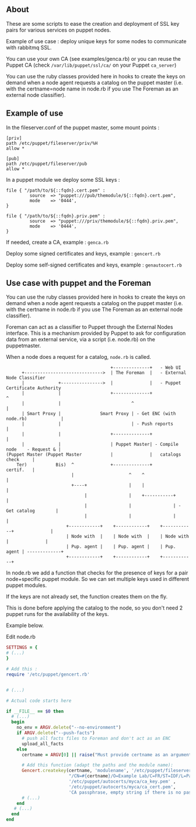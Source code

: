 ## About

These are some scripts to ease the creation and deployment of SSL key pairs for
various services on puppet nodes.

Example of use case : deploy unique keys for some nodes to communicate with rabbitmq SSL.

You can use your own CA (see examples/genca.rb) or you can reuse the Puppet CA (check
 `/var/lib/puppet/ssl/ca/` on your Puppet `ca_server`)

You can use the ruby classes provided here in hooks to create the keys on demand when
a node agent requests a catalog on the puppet master (i.e. with the certname=node name
in node.rb if you use The Foreman as an external node classifier).

## Example of use

In the fileserver.conf of the puppet master, some mount points :

```
[priv]
path /etc/puppet/fileserver/priv/%H
allow *

[pub]
path /etc/puppet/fileserver/pub
allow *
```

In a puppet module we deploy some SSL keys :

```
file { "/path/to/${::fqdn}.cert.pem" :
         source  => "puppet:///pub/themodule/${::fqdn}.cert.pem",
         mode    => '0444',
}

file { "/path/to/${::fqdn}.priv.pem" :
         source  => "puppet:///priv/themodule/${::fqdn}.priv.pem",
         mode    => '0444',
}
```

If needed, create a CA, example : `genca.rb`

Deploy some signed certificates and keys, example : `gencert.rb`

Deploy some self-signed certificates and keys, example : `genautocert.rb`

## Use case with puppet and the Foreman

You can use the ruby classes provided here in hooks to create the keys on demand when
a node agent requests a catalog on the puppet master (i.e. with the certname in node.rb
if you use The Foreman as an external node classifier).

Foreman can act as a classifier to Puppet through the External Nodes interface.
This is a mechanism provided by Puppet to ask for configuration data from an external
service, via a script (i.e. node.rb) on the puppetmaster.

When a node does a request for a catalog, `node.rb` is called.

```
                                        +--------------+   - Web UI
      +------------------------------>  | The Foreman  |   - External Node Classifier
      |             +---------------->  |              |   - Puppet Certificate Authority
      |             |                   +--------------+                               ^
      |             |                           ^                                      |
      | Smart Proxy |               Smart Proxy | - Get ENC (with node.rb)             |
      |             |                           | - Push reports                       |
      |             |                   +--------------+                               |
      |             |                   | Puppet Master| - Compile node    - Request & |
(Puppet Master (Puppet Master           |              |   catalogs          check     |
    Ter)           Bis)  ^              +--------------+                     certif.   |
                         |                     ^    ^                                  |
                         +----+                |    |                                  |
                              |                |    +-----------+                      |
                              |                |                | - Get catalog        |
                              |                |                |                      |
                       +------------+    +------------+    +------------+              |
                       | Node with  |    | Node with  |    | Node with  |              |
                       | Pup. agent |    | Pup. agent |    | Pup. agent | -------------+
                       +------------+    +------------+    +------------+

```

In node.rb we add a function that checks for the presence of keys for a
pair node+specific puppet module. So we can set multiple keys used in different
puppet modules.

If the keys are not already set, the function creates them on the fly.

This is done before applying the catalog to the node, so you don't need 2 puppet runs
for the availability of the keys.

Example below.

Edit node.rb

```ruby
SETTINGS = {
# (...)
}

# Add this :
require '/etc/puppet/gencert.rb'


# (...)

# Actual code starts here

if __FILE__ == $0 then
  # (...)
  begin
    no_env = ARGV.delete("--no-environment")
    if ARGV.delete("--push-facts")
      # push all facts files to Foreman and don't act as an ENC
      upload_all_facts
    else
      certname = ARGV[0] || raise("Must provide certname as an argument")

      # Add this function (adapt the paths and the module name):
      Gencert.createkey(certname, 'modulename', '/etc/puppet/fileserver/priv',
                        "/CN=#{certname}/O=Example Lab/C=FR/ST=IDF/L=Paris",
                        '/etc/puppet/autocerts/myca/ca_key.pem' ,
                        '/etc/puppet/autocerts/myca/ca_cert.pem',
                        'CA passphrase, empty string if there is no passphrase i.e. puppet CA')
      # (...)
    end
   # (...)
  end
end
```



